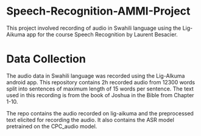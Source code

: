 # Speech-Recognition-AMMI-Project
This project involved recording of audio in Swahili language using the Lig-Aikuma app for the course Speech Recognition by Laurent Besacier.

# Data Collection
The audio data in Swahili language was recorded using the Lig-AIkuma android app. This repository contains 2h recorded audio from 12300 words split into sentences of maximum length of 15 words per sentence.
The text used in this recording is from the book of Joshua in the Bible from Chapter 1-10.

The repo contains the audio recorded on lig-aikuma and the preprocessed text elicited for recording the audio. It also contains the ASR model pretrained on the CPC_audio model.




